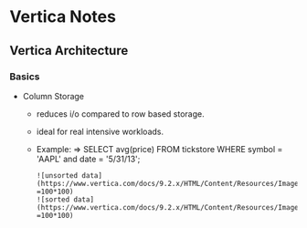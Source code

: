 # Vertica Notes

## Vertica Architecture

### Basics

- Column Storage

  - reduces i/o compared to row based storage.
  - ideal for real intensive workloads.
  - Example: => SELECT avg(price) FROM tickstore WHERE symbol = 'AAPL' and date = '5/31/13';

        ![unsorted data](https://www.vertica.com/docs/9.2.x/HTML/Content/Resources/Images/ConceptsGuide/cluster_storage.png =100*100)
        ![sorted data](https://www.vertica.com/docs/9.2.x/HTML/Content/Resources/Images/ConceptsGuide/cluster_storage.png =100*100)
